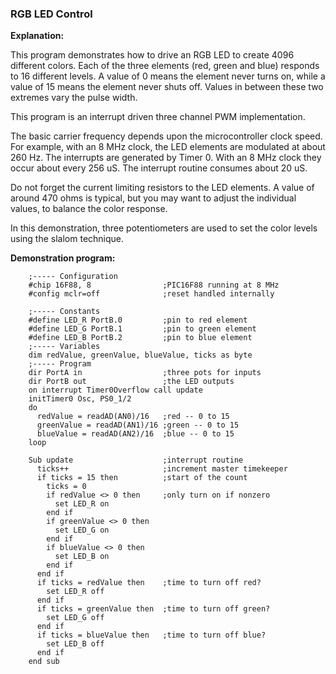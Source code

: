 <div class="section">

<div class="titlepage">

<div>

<div>

### <span id="rgb_led_control"></span>RGB LED Control

</div>

</div>

</div>

<span class="strong">**Explanation:**</span>

This program demonstrates how to drive an RGB LED to create 4096
different colors. Each of the three elements (red, green and blue)
responds to 16 different levels. A value of 0 means the element never
turns on, while a value of 15 means the element never shuts off. Values
in between these two extremes vary the pulse width.

This program is an interrupt driven three channel PWM implementation.

The basic carrier frequency depends upon the microcontroller clock
speed. For example, with an 8 MHz clock, the LED elements are modulated
at about 260 Hz. The interrupts are generated by Timer 0. With an 8 MHz
clock they occur about every 256 uS. The interrupt routine consumes
about 20 uS.

Do not forget the current limiting resistors to the LED elements. A
value of around 470 ohms is typical, but you may want to adjust the
individual values, to balance the color response.

In this demonstration, three potentiometers are used to set the color
levels using the slalom technique.

<span class="strong">**Demonstration program:**</span>

``` screen
    ;----- Configuration
    #chip 16F88, 8                ;PIC16F88 running at 8 MHz
    #config mclr=off              ;reset handled internally

    ;----- Constants
    #define LED_R PortB.0         ;pin to red element
    #define LED_G PortB.1         ;pin to green element
    #define LED_B PortB.2         ;pin to blue element
    ;----- Variables
    dim redValue, greenValue, blueValue, ticks as byte
    ;----- Program
    dir PortA in                  ;three pots for inputs
    dir PortB out                 ;the LED outputs
    on interrupt Timer0Overflow call update
    initTimer0 Osc, PS0_1/2
    do
      redValue = readAD(AN0)/16   ;red -- 0 to 15
      greenValue = readAD(AN1)/16 ;green -- 0 to 15
      blueValue = readAD(AN2)/16  ;blue -- 0 to 15
    loop

    Sub update                    ;interrupt routine
      ticks++                     ;increment master timekeeper
      if ticks = 15 then          ;start of the count
        ticks = 0
        if redValue <> 0 then     ;only turn on if nonzero
          set LED_R on
        end if
        if greenValue <> 0 then
          set LED_G on
        end if
        if blueValue <> 0 then
          set LED_B on
        end if
      end if
      if ticks = redValue then    ;time to turn off red?
        set LED_R off
      end if
      if ticks = greenValue then  ;time to turn off green?
        set LED_G off
      end if
      if ticks = blueValue then   ;time to turn off blue?
        set LED_B off
      end if
    end sub
```

</div>

